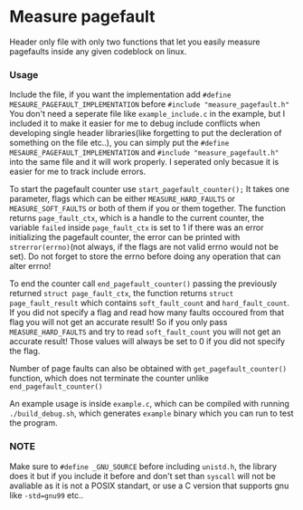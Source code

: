 # Measure pagefault

Header only file with only two functions that let you easily measure pagefaults inside any given codeblock on linux.

### Usage
Include the file, if you want the implementation add `#define MESAURE_PAGEFAULT_IMPLEMENTATION` before `#include "measure_pagefault.h"`
You don't need a seperate file like `example_include.c` in the example, but I included it to make it easier for me to debug include
conflicts when developing single header libraries(like forgetting to put the decleration of something on the file etc..), you can simply
put the `#define MESAURE_PAGEFAULT_IMPLEMENTATION` and `#include "measure_pagefault.h"` into the same file and it will work properly.
I seperated only becasue it is easier for me to track include errors.

To start the pagefault counter use `start_pagefault_counter();` It takes one parameter, flags which can be either `MEASURE_HARD_FAULTS`
or `MEASURE_SOFT_FAULTS` or both of them if you or them together. The function returns `page_fault_ctx`, which is a handle to the current
counter, the variable `failed` inside `page_fault_ctx` is set to 1 if there was an error initializing the pagefault counter, the error
can be printed with `strerror(errno)`(not always, if the flags are not valid errno would not be set). Do not forget to store the errno
before doing any operation that can alter errno!

To end the counter call `end_pagefault_counter()` passing the previously returned `struct page_fault_ctx`, the function returns
`struct page_fault_result` which contains `soft_fault_count` and `hard_fault_count`. If you did not specify a flag and read how
many faults occoured from that flag you will not get an accurate result! So if you only pass `MEASURE_HARD_FAULTS` and try
to read `soft_fault_count` you will not get an accurate result! Those values will always be set to 0 if you did not specify the flag.

Number of page faults can also be obtained with `get_pagefault_counter()` function, which does not terminate the counter unlike `end_pagefault_counter()`

An example usage is inside `example.c`, which can be compiled with running `./build_debug.sh`, which generates `example` binary which you can run to test the program.

### NOTE
Make sure to `#define _GNU_SOURCE` before including `unistd.h`, the library does it but if you include it before and don't set than
`syscall` will not be avaliable as it is not a POSIX standart, or use a C version that supports gnu like `-std=gnu99` etc..
